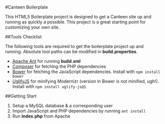 #Canteen Boilerplate

This HTML5 Boilerplate project is designed to get a Canteen site up and running as quickly a possible. This project is a great starting point for customizing your own site.

##Tools Checklist

The following tools are required to get the boilerplate project up and running. Absolute tool paths can be modified in __build.properties__.

+ [Apache Ant](http://ant.apache.org/) for running __build.xml__
+ [Composer](http://getcomposer.org/doc/00-intro.md#installation-nix) for fetching the PHP dependencies
+ [Bower](http://bower.io/) for fetching the JavaScript dependencies. Install with `npm install bower`
+ [UglifyJS](https://github.com/mishoo/UglifyJS) for minifying Modernizr (version in Bower is not minified, ugh!). Install with `npm install uglify-js@1`

##Getting Start

1. Setup a MySQL database & a corresponding user
2. Import JavaScript and PHP dependencies by running `ant install`
3. Run __index.php__ from Apache